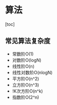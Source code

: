 # 算法

[toc]

## 常见算法复杂度

- 常数阶O(1)
- 对数阶O(logN)
- 线性阶O(n)
- 线性对数阶O(nlogN)
- 平方阶O(n^2)
- 立方阶O(n^3)
- !K次方阶O(n^k)
- 指数阶O(2^n)
